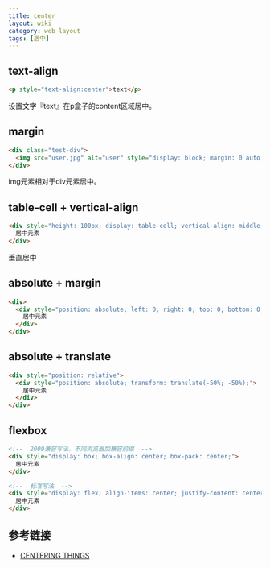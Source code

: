 ```yaml
---
title: center
layout: wiki
category: web layout
tags: [居中]
---
```



## text-align

~~~html
<p style="text-align:center">text</p>
~~~

设置文字『text』在p盒子的content区域居中。


## margin

~~~html
<div class="test-div">
  <img src="user.jpg" alt="user" style="display: block; margin: 0 auto;">
</div>
~~~

img元素相对于div元素居中。


## table-cell + vertical-align

~~~html
<div style="height: 100px; display: table-cell; vertical-align: middle;">
  居中元素
</div>
~~~

垂直居中

## absolute + margin

~~~html
<div>
  <div style="position: absolute; left: 0; right: 0; top: 0; bottom: 0; margin: auto;">
	居中元素
  </div>
</div>
~~~


## absolute + translate

~~~html
<div style="position: relative">
  <div style="position: absolute; transform: translate(-50%; -50%);">
	居中元素
  </div>
</div>
~~~


## flexbox

~~~html
<!--  2009兼容写法，不同浏览器加兼容前缀  -->
<div style="display: box; box-align: center; box-pack: center;">
  居中元素
</div>

<!--  标准写法  -->
<div style="display: flex; align-items: center; justify-content: center;">
  居中元素
</div>
~~~



## 参考链接

* [CENTERING THINGS](https://www.w3.org/Style/Examples/007/center.en.html)
